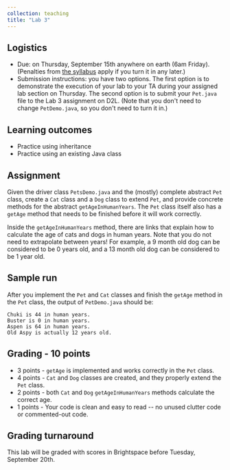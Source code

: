 ```yaml
---
collection: teaching
title: "Lab 3"
---
```


## Logistics
* Due: on Thursday, September 15th anywhere on earth (6am Friday). (Penalties from [the
	syllabus](https://lgw2.github.io/teaching/csci132-fall-2022/syllabus/)
	apply if you turn it in any later.)
* Submission instructions: you have two options. The first option is to
	demonstrate the execution of your lab to your TA during your assigned lab
	section on Thursday.
	The second option is to submit your `Pet.java` file to the Lab 3
	assignment on D2L. (Note that you don't need to change `PetDemo.java`, so
	you don't need to turn it in.)


## Learning outcomes
* Practice using inheritance
* Practice using an existing Java class

## Assignment

Given the driver class `PetsDemo.java` and the (mostly) complete abstract `Pet`
class, create a `Cat` class and a `Dog` class to extend `Pet`, and provide concrete
methods for the abstract `getAgeInHumanYears`. The `Pet` class itself also has a
`getAge` method that needs to be finished before it will work correctly.

Inside the `getAgeInHumanYears` method, there are links that explain how to
calculate the age of cats and dogs in human years. Note that you do not need to
extrapolate between years! For example, a 9 month old dog can be considered to
be 0 years old, and a 13 month old dog can be considered to be 1 year old.

## Sample run
After you implement the `Pet` and `Cat` classes and finish the `getAge` method
in the `Pet` class, the output of `PetDemo.java` should be:
```
Chuki is 44 in human years.
Buster is 0 in human years.
Aspen is 64 in human years.
Old Aspy is actually 12 years old.
```

## Grading - 10 points
* 3 points - `getAge` is implemented and works correctly in the `Pet` class.
* 4 points - `Cat` and `Dog` classes are created, and they properly extend the `Pet` class.
* 2 points - both `Cat` and `Dog` `getAgeInHumanYears` methods calculate the correct age.
* 1 points - Your code is clean and easy to read -- no unused clutter code or commented-out code.

## Grading turnaround
This lab will be graded with scores in Brightspace before Tuesday, September
20th.
